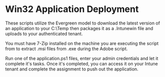 # Win32 Application Deployment

These scripts utilize the Evergreen model to download the latest version of an application to your C:\Temp then packages it as a .Intunewin file and uploads to your authenticated tenant.

You must have 7-Zip installed on the machine you are executing the script from to extract .msi files from .exe during the Adobe script.

Run one of the application.ps1 files, enter your admin credentials and let it complete it's tasks.
Once it's completed, you can access it on your Intune tenant and complete the assignment to push out the application.

